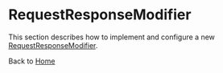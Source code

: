 # RequestResponseModifier

This section describes how to implement and configure a new [RequestResponseModifier](../src/main/java/org/n52/iceland/convert/RequestResponseModifier.java).

Back to [Home](Home.md)